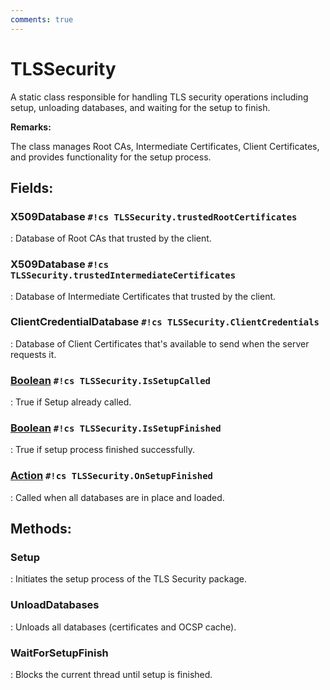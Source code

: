 ```yaml
---
comments: true
---
```

# TLSSecurity

A static class responsible for handling TLS security operations including setup, unloading databases, and waiting for the setup to finish. 

**Remarks:**

The class manages Root CAs, Intermediate Certificates, Client Certificates, and provides functionality for the setup process.  

## **Fields**:
### **X509Database `#!cs TLSSecurity.trustedRootCertificates`**
: Database of Root CAs that trusted by the client. 
### **X509Database `#!cs TLSSecurity.trustedIntermediateCertificates`**
: Database of Intermediate Certificates that trusted by the client. 
### **ClientCredentialDatabase `#!cs TLSSecurity.ClientCredentials`**
: Database of Client Certificates that's available to send when the server requests it. 
### **[Boolean](https://learn.microsoft.com/en-us/dotnet/api/System.Boolean) `#!cs TLSSecurity.IsSetupCalled`**
: True if Setup already called. 
### **[Boolean](https://learn.microsoft.com/en-us/dotnet/api/System.Boolean) `#!cs TLSSecurity.IsSetupFinished`**
: True if setup process finished successfully. 
### **[Action](https://learn.microsoft.com/en-us/dotnet/api/System.Action) `#!cs TLSSecurity.OnSetupFinished`**
: Called when all databases are in place and loaded. 
## **Methods**:

### **Setup**
: Initiates the setup process of the TLS Security package. 

### **UnloadDatabases**
: Unloads all databases (certificates and OCSP cache). 

### **WaitForSetupFinish**
: Blocks the current thread until setup is finished. 